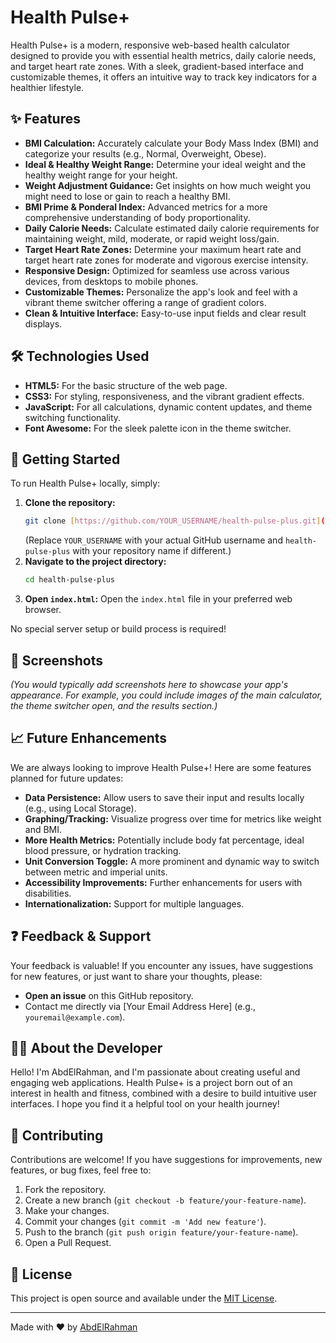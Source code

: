 # Health Pulse+

Health Pulse+ is a modern, responsive web-based health calculator designed to provide you with essential health metrics, daily calorie needs, and target heart rate zones. With a sleek, gradient-based interface and customizable themes, it offers an intuitive way to track key indicators for a healthier lifestyle.

## ✨ Features

* **BMI Calculation:** Accurately calculate your Body Mass Index (BMI) and categorize your results (e.g., Normal, Overweight, Obese).
* **Ideal & Healthy Weight Range:** Determine your ideal weight and the healthy weight range for your height.
* **Weight Adjustment Guidance:** Get insights on how much weight you might need to lose or gain to reach a healthy BMI.
* **BMI Prime & Ponderal Index:** Advanced metrics for a more comprehensive understanding of body proportionality.
* **Daily Calorie Needs:** Calculate estimated daily calorie requirements for maintaining weight, mild, moderate, or rapid weight loss/gain.
* **Target Heart Rate Zones:** Determine your maximum heart rate and target heart rate zones for moderate and vigorous exercise intensity.
* **Responsive Design:** Optimized for seamless use across various devices, from desktops to mobile phones.
* **Customizable Themes:** Personalize the app's look and feel with a vibrant theme switcher offering a range of gradient colors.
* **Clean & Intuitive Interface:** Easy-to-use input fields and clear result displays.

## 🛠️ Technologies Used

* **HTML5:** For the basic structure of the web page.
* **CSS3:** For styling, responsiveness, and the vibrant gradient effects.
* **JavaScript:** For all calculations, dynamic content updates, and theme switching functionality.
* **Font Awesome:** For the sleek palette icon in the theme switcher.

## 🚀 Getting Started

To run Health Pulse+ locally, simply:

1.  **Clone the repository:**
    ```bash
    git clone [https://github.com/YOUR_USERNAME/health-pulse-plus.git](https://github.com/YOUR_USERNAME/health-pulse-plus.git)
    ```
    (Replace `YOUR_USERNAME` with your actual GitHub username and `health-pulse-plus` with your repository name if different.)
2.  **Navigate to the project directory:**
    ```bash
    cd health-pulse-plus
    ```
3.  **Open `index.html`:**
    Open the `index.html` file in your preferred web browser.

No special server setup or build process is required!

## 📸 Screenshots

*(You would typically add screenshots here to showcase your app's appearance. For example, you could include images of the main calculator, the theme switcher open, and the results section.)*

## 📈 Future Enhancements

We are always looking to improve Health Pulse+! Here are some features planned for future updates:

* **Data Persistence:** Allow users to save their input and results locally (e.g., using Local Storage).
* **Graphing/Tracking:** Visualize progress over time for metrics like weight and BMI.
* **More Health Metrics:** Potentially include body fat percentage, ideal blood pressure, or hydration tracking.
* **Unit Conversion Toggle:** A more prominent and dynamic way to switch between metric and imperial units.
* **Accessibility Improvements:** Further enhancements for users with disabilities.
* **Internationalization:** Support for multiple languages.

## ❓ Feedback & Support

Your feedback is valuable! If you encounter any issues, have suggestions for new features, or just want to share your thoughts, please:

* **Open an issue** on this GitHub repository.
* Contact me directly via [Your Email Address Here] (e.g., `youremail@example.com`).

## 👨‍💻 About the Developer

Hello! I'm AbdElRahman, and I'm passionate about creating useful and engaging web applications. Health Pulse+ is a project born out of an interest in health and fitness, combined with a desire to build intuitive user interfaces. I hope you find it a helpful tool on your health journey!

## 🤝 Contributing

Contributions are welcome! If you have suggestions for improvements, new features, or bug fixes, feel free to:

1.  Fork the repository.
2.  Create a new branch (`git checkout -b feature/your-feature-name`).
3.  Make your changes.
4.  Commit your changes (`git commit -m 'Add new feature'`).
5.  Push to the branch (`git push origin feature/your-feature-name`).
6.  Open a Pull Request.

## 📄 License

This project is open source and available under the [MIT License](LICENSE).

---

Made with ❤️ by [AbdElRahman](https://abdelrahmanz.netlify.app/)
